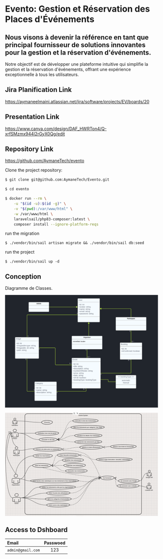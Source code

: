 
#  Evento: Gestion et Réservation des Places d'Événements

## Nous visons à devenir la référence en tant que principal fournisseur de solutions innovantes pour la gestion et la réservation d'événements.




Notre objectif est de développer une plateforme intuitive qui simplifie la gestion et la réservation d'événements, offrant une expérience exceptionnelle à tous les utilisateurs.

## Jira Planification Link
https://aymaneelmaini.atlassian.net/jira/software/projects/EV/boards/20
## Presentation Link
https://www.canva.com/design/DAF_HWRTon4/Q-xrfSMzmx944I2rGyX0Qg/edit
## Repository Link
https://github.com/AymaneTech/evento



Clone the project repository:

```bash
$ git clone git@github.com:AymaneTech/Evento.git
```
```bash
$ cd evento
```
```bash
$ docker run --rm \
    -u "$(id -u):$(id -g)" \
    -v "$(pwd):/var/www/html" \
    -w /var/www/html \
    laravelsail/php83-composer:latest \
    composer install --ignore-platform-reqs
```

run the migration

```run project
$ ./vendor/bin/sail artisan migrate && ./vendor/bin/sail db:seed
```


run the project

```run project
$ ./vendor/bin/sail up -d
```



## Conception

Diagramme de Classes.

![O'pep diagrammde de case d'utilisation](public/conception/diagram.png)

![O'pep diagrammde de case d'utilisation](public/conception/usecase.png)

## Access to Dshboard  
| Email             | Passwoed | 
|:------------------|:--------:|
| `admin@gmail.com` |   123    |

